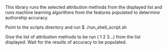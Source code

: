 This library runs the selected attribution methods from the displayed list and runs machine learning algorithms from the features populated to determine authorship accuracy.

Point to the scripts directory and run $ ./run_shell_script.sh

Give the list of attribution methods to be run ( 1 2 3...) from the list displayed.
Wait for the results of accuracy to be populated.
